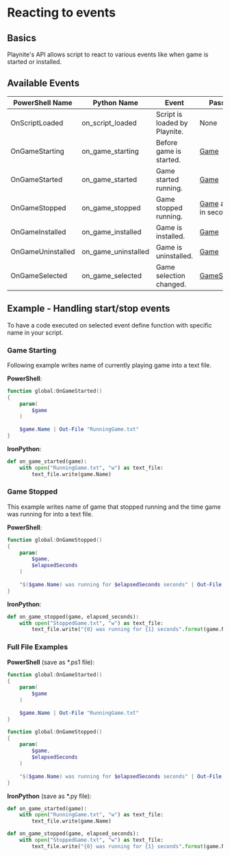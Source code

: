 Reacting to events
=====================

Basics
---------------------

Playnite's API allows script to react to various events like when game is started or installed.

Available Events
---------------------

|PowerShell Name | Python Name | Event | Passed Arguments |
| - | - | - | - |
| OnScriptLoaded | on_script_loaded | Script is loaded by Playnite. | None |
| OnGameStarting | on_game_starting | Before game is started. | [Game](xref:Playnite.SDK.Models.Game) |
| OnGameStarted | on_game_started | Game started running. | [Game](xref:Playnite.SDK.Models.Game) |
| OnGameStopped | on_game_stopped | Game stopped running.  | [Game](xref:Playnite.SDK.Models.Game) and session length in seconds |
| OnGameInstalled | on_game_installed | Game is installed. | [Game](xref:Playnite.SDK.Models.Game) |
| OnGameUninstalled | on_game_uninstalled | Game is uninstalled. | [Game](xref:Playnite.SDK.Models.Game) |
| OnGameSelected | on_game_selected | Game selection changed. | [GameSelectionEventArgs](xref:Playnite.SDK.Events.GameSelectionEventArgs) |

Example - Handling start/stop events
---------------------

To have a code executed on selected event define function with specific name in your script.

### Game Starting

Following example writes name of currently playing game into a text file.

**PowerShell**:

```powershell
function global:OnGameStarted()
{
    param(
        $game
    )
    
    $game.Name | Out-File "RunningGame.txt"
}
```

**IronPython**:

```python
def on_game_started(game):
    with open("RunningGame.txt", "w") as text_file:
        text_file.write(game.Name)
```

### Game Stopped

This example writes name of game that stopped running and the time game was running for into a text file.

**PowerShell**:

```powershell
function global:OnGameStopped()
{
    param(
        $game,
        $elapsedSeconds
    )
    
    "$($game.Name) was running for $elapsedSeconds seconds" | Out-File "StoppedGame.txt"
}
```
**IronPython**:

```python
def on_game_stopped(game, elapsed_seconds):
    with open("StoppedGame.txt", "w") as text_file:
        text_file.write("{0} was running for {1} seconds".format(game.Name, elapsed_seconds))
```

### Full File Examples

**PowerShell** (save as *.ps1 file):

```powershell
function global:OnGameStarted()
{
    param(
        $game
    )
    
    $game.Name | Out-File "RunningGame.txt"
}

function global:OnGameStopped()
{
    param(
        $game,
        $elapsedSeconds
    )
    
    "$($game.Name) was running for $elapsedSeconds seconds" | Out-File "StoppedGame.txt"
}
```

**IronPython** (save as *.py file):

```python
def on_game_started(game):
    with open("RunningGame.txt", "w") as text_file:
        text_file.write(game.Name)

def on_game_stopped(game, elapsed_seconds):
    with open("StoppedGame.txt", "w") as text_file:
        text_file.write("{0} was running for {1} seconds".format(game.Name, elapsed_seconds))
```